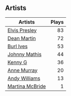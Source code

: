## Artists
Artists | Plays 
----- | -----: 
[Elvis Presley](/artists/elvis-presley-1014) | 83
[Dean Martin](/artists/dean-martin-6555) | 72
[Burl Ives](/artists/burl-ives-1117) | 53
[Johnny Mathis](/artists/johnny-mathis-14581) | 44
[Kenny G](/artists/kenny-g-7789) | 36
[Anne Murray](/artists/anne-murray-28649) | 20
[Andy Williams](/artists/andy-williams-16425) | 13
[Martina McBride](/artists/martina-mcbride-35319) | 1

